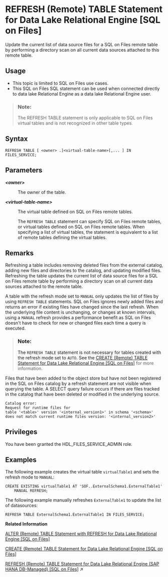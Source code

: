 <!-- loioe2756579d6354112a5e5e0f9fe0c2ccb -->

# REFRESH \(Remote\) TABLE Statement for Data Lake Relational Engine \[SQL on Files\]

Update the current list of data source files for a SQL on Files remote table by performing a directory scan on all current data sources attached to this remote table.



<a name="loioe2756579d6354112a5e5e0f9fe0c2ccb__section_fry_b3b_nqb"/>

## Usage

-   This topic is limited to SQL on Files use cases.
-   This SQL on Files SQL statement can be used when connected directly to data lake Relational Engine as a data lake Relational Engine user.



> ### Note:  
> The REFRESH TABLE statement is only applicable to SQL on Files virtual tables and is not recognized in other table types.



<a name="loioe2756579d6354112a5e5e0f9fe0c2ccb__RT_syntax"/>

## Syntax

```
REFRESH TABLE [ <owner> .]<virtual-table-name>[,... ] IN FILES_SERVICE;
```



<a name="loioe2756579d6354112a5e5e0f9fe0c2ccb__RT_parameters"/>

## Parameters


<dl>
<dt><b>

*<owner\>*

</b></dt>
<dd>

The owner of the table.



</dd><dt><b>

*<virtual-table-name\>*

</b></dt>
<dd>

The virtual table defined on SQL on Files remote tables.

The `REFRESH TABLE` statement can specify SQL on Files remote tables, or virtual tables defined on SQL on Files remote tables. When specifying a list of virtual tables, the statement is equivalent to a list of remote tables defining the virtual tables.



</dd>
</dl>



<a name="loioe2756579d6354112a5e5e0f9fe0c2ccb__RT_remarks"/>

## Remarks

Refreshing a table includes removing deleted files from the external catalog, adding new files and directories to the catalog, and updating modified files. Refreshing the table updates the current list of data source files for a SQL on Files remote table by performing a directory scan on all current data sources attached to the remote table.

A table with the refresh mode set to `MANUAL` only updates the list of files by using `REFRESH TABLE` statements. SQL on Files ignores newly added files and returns an error if existing files have changed since the last refresh. When the underlying file content is unchanging, or changes at known intervals, using a `MANUAL` refresh provides a performance benefit as SQL on Files doesn't have to check for new or changed files each time a query is executed.

> ### Note:  
> The `REFRESH TABLE` statement is not necessary for tables created with the refresh mode set to `AUTO`. See the [CREATE \(Remote\) TABLE Statement for Data Lake Relational Engine \[SQL on Files\]](create-remote-table-statement-for-data-lake-relational-engine-sql-on-files-beffc07.md) for more information.

Files that have been added to the object store but have not been registered in the SQL on Files catalog by a refresh statement are not visible when querying the table. A SELECT query failure occurs if there are files tracked in the catalog that have been deleted or modified in the underlying source.

```
Catalog error:
Request for runtime files for 
table '<table>' version '<internal_version1>' in schema '<schema>' 
does not match current runtime files version: '<internal_version2>'
```



<a name="loioe2756579d6354112a5e5e0f9fe0c2ccb__section_l3n_psd_j4b"/>

## Privileges

You have been granted the HDL\_FILES\_SERVICE\_ADMIN role.



<a name="loioe2756579d6354112a5e5e0f9fe0c2ccb__RT_example"/>

## Examples

The following example creates the virtual table `virtualTable1` and sets the refresh mode to `MANUAL`:

```
CREATE EXISTING virtualTable1 AT 'SOF..ExternalSchema1.ExternalTable1'
	MANUAL REFRESH;
```

The following example manually refreshes `ExternalTable1` to update the list of datasources:

```
REFRESH TABLE ExternalSchema1.ExternalTable1 IN FILES_SERVICE;
```

**Related Information**  


[ALTER \(Remote\) TABLE Statement with REFRESH for Data Lake Relational Engine \[SQL on Files\]](alter-remote-table-statement-with-refresh-for-data-lake-relational-engine-sql-on-files-ae56450.md "Alter the refresh mode of a table.")

[CREATE \(Remote\) TABLE Statement for Data Lake Relational Engine \[SQL on Files\]](create-remote-table-statement-for-data-lake-relational-engine-sql-on-files-beffc07.md "Create a remote table managed by SQL on Files.")

[REFRESH (Remote) TABLE Statement for Data Lake Relational Engine (SAP HANA DB-Managed) \[SQL on Files\]](https://help.sap.com/viewer/a898e08b84f21015969fa437e89860c8/2024_3_QRC/en-US/054b15028fcc43dba2b047f8dbe6b42b.html "Update the current list of data source files for a SQL on Files remote table by performing a directory scan on all current data sources attached to this remote table.") :arrow_upper_right:

